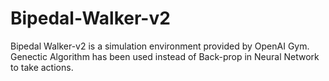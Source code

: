 # Bipedal-Walker-v2
Bipedal Walker-v2 is a simulation environment provided by OpenAI Gym. Genectic Algorithm has been used instead of Back-prop in Neural Network to take actions.
